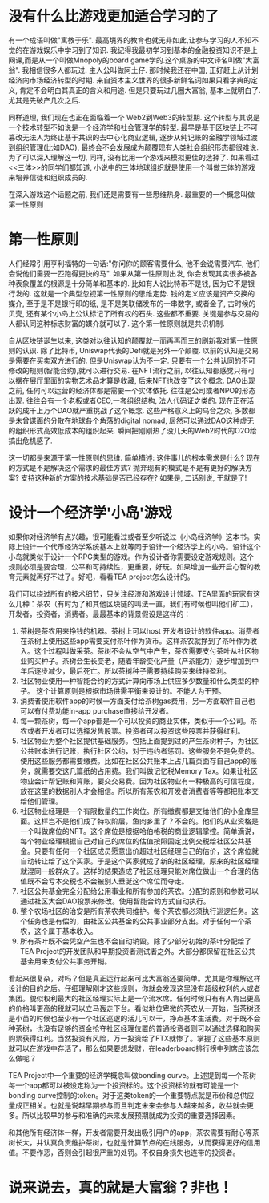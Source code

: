 # 没有什么比游戏更加适合学习的了

有一个成语叫做"寓教于乐". 最高境界的教育也就无非如此,让参与学习的人不知不觉的在游戏娱乐中学习到了知识. 我记得我最初学习到基本的金融投资知识不是上网课,而是从一个叫做Mnopoly的board game学的.这个桌游的中文译名叫做"大富翁". 我相信很多人都玩过. 主人公叫做阿土仔. 那时候我还在中国, 正好赶上从计划经济向市场经济转型的时期. 来自资本主义世界的很多新鲜名词如果只看字典的定义, 肯定不会明白其真正的含义和用途. 但是只要玩过几圈大富翁, 基本上就明白了. 尤其是先破产几次之后.

同样道理, 我们现在也正在面临着一个 Web2到Web3的转型期. 这个转型与其说是一个技术转型不如说是一个经济学和社会管理学的转型. 最早是基于区块链上不可篡改无法人为终止基于共识的去中心化商业逻辑, 逐步从纯记账的金融学领域过渡到组织管理(比如DAO), 最终会不会发展成为颠覆现有人类社会组织形态都很难说. 为了可以深入理解这一切, 同样, 没有比用一个游戏来模拟更佳的选择了. 如果看过<<三体>>的同学们都知道, 小说中的三体地球组织就是使用一个叫做三体的游戏来培养信徒和组织成员的. 

在深入游戏这个话题之前, 我们还是需要有一些思维热身. 最重要的一个概念叫做第一性原则

# 第一性原则
人们经常引用亨利福特的一句话:"你问你的顾客需要什么, 他不会说需要汽车, 他们会说他们需要一匹跑得更快的马". 如果从第一性原则出发, 你会发现其实很多被各种表象覆盖的根源是十分简单和基本的. 比如有人说比特币不是钱, 因为它不是银行发的. 这就是一个典型忽视第一性原则的思维定势. 钱的定义应该是资产交换的媒介, 至于是不是银行印的纸, 是不是美联储发布的一串数字, 或者金子, 古时候的贝壳, 还有某个小岛上公认标记了所有权的石头. 这些都不重要. 关键是参与交易的人都认同这种标志财富的媒介就可以了. 这个第一性原则就是共识机制. 

自从区块链诞生以来, 这类对以往认知的颠覆就一而再再而三的刷新我对第一性原则的认识. 除了比特币, Uniswap代表的Defi就是另外一个颠覆. 以前的认知是交易是需要在买卖双方进行的. 但是Uniswap认为不一定. 只要有一个公共认同的不可修改的规则(智能合约),就可以进行交易. 在NFT流行之前, 以往认知都感觉只有可以摆在展厅里面的实物艺术品才算是收藏, 后来NFT也改变了这个概念. DAO出现之前, 任何可以运营的经济体都是需要一个实体依托. 往往是公司或者NPO的形态出现. 往往会有一个老板或者CEO,一套组织结构, 法人代码证之类的. 现在正在活跃的成千上万个DAO就严重挑战了这个概念. 这些严格意义上的乌合之众, 多数都是未曾谋面的分散在地球各个角落的digital nomad, 居然可以通过DAO这种虚无的组织形式高效低成本的组织起来. 瞬间把刚刚热了没几天的Web2时代的O2O给搞出危机感了.

这一切都是来源于第一性原则的思维. 简单描述: 这件事儿的根本需求是什么? 现在的方式是不是解决这个需求的最佳方式? 抛弃现有的模式是不是有更好的解决方案? 支持这种新的方案的技术基础是否已经存在? 如果是, 二话别说, 干就是了!

# 设计一个经济学'小岛'游戏
如果你对经济学有点兴趣，很可能看过或者至少听说过《小岛经济学》这本书。实际上设计一个代币经济学系统基本上就等同于设计一个经济学上的小岛。设计这个小岛就类似于设计一个RPG类型的游戏。作为设计者你需要设定游戏规则。这个规则必须是要合理，公平和可持续性，更重要，好玩。如果增加一些开启心智的教育元素就再好不过了。好吧，看看TEA project怎么设计的。

我们可以绕过所有的技术细节，只关注经济和游戏设计领域。TEA里面的玩家有这么几种：茶农（有时为了和其他区块链的叫法一直，我们有时候也叫他们矿工），开发者，投资者，消费者。最最基本的背景假设是这样的：
1. 茶树是茶农用来挣钱的机器。茶树上可以host 开发者设计的软件app。消费者在茶树上使用这些app需要支付茶叶作为货币。这样茶农就挣到了茶叶作为收入。这个过程叫做采茶。茶树不会从空气中产生，茶农需要支付茶叶从社区物业购买种子。茶树会生长变老，随着年龄变化产量（产茶能力）逐步增加到中年后逐步减少，最后死亡。所以茶树种子需要持续购买来维持盈利。
2. 社区物业使用一种智能合约的方式计算向市场上供应多少数量和什么类型的种子。 这个计算原则是根据市场供需平衡来设计的。不能人为干预。
3. 消费者使用软件app的时候一方面支付给茶树gas费用，另一方面软件自己也可以有付费功能in-app purchase直接给开发者。
4. 每一颗茶树，每一个app都是一个可以投资的商业实体，类似于一个公司。茶农或者开发者可以选择发售股票。投资者可以投资这些股票并获得红利。
5. 社区物业为整个社区提供基础服务。包括上面提到过的产生茶树种子，为社区公共账本进行记账，执行社区公约，对于违约者惩罚。这些服务不是免费的。使用这些服务都需要缴费。比如在社区公共账本上占几篇页面存自己app的账务，就需要交这几篇纸的占用费。我们叫做记忆税Memory Tax。如果让社区物业会计帮记账和算账，要交交易费。因为社区物业有一种极高的可信程度，放在这里的数据别人才会相信。所以所有茶农和开发者消费者等等都把账本交给他们管理。
6. 社区物业经理是一个有限数量的工作岗位。所有缴费都是交给他们的小金库里面。这样岂不是他们成了特权阶层，鱼肉乡里了？不会的。他们的从业资格是一个叫做席位的NFT。这个席位是根据哈伯格税的商业逻辑掌控。简单滴说，每个物业经理根据自己对自己的席位的估值按照固定比例交税给社区公共基金。只要有任何一个社区成员愿意出价超过社区经理自己的估价，这个席位就自动转让给了这个买家。于是这个买家就成了新的社区经理，原来的社区经理就混同一般群众了。这样的结果造成了社区经理只能对席位做出一个合理的估值既不会亏本交税也不会被别人垂涎这个席位而夺走。
7. 社区公共基金完全分配给公用事业和所有参加的茶农。分配的原则和参数可以通过社区大会DAO投票来修改。使用智能合约方式自动执行。
8. 整个农场社区的治安是所有茶农共同维护。每个茶农都必须执行巡逻任务。这个任务也是有偿的，由社区公共基金的公共事业部分支出。对于任何一个茶农，这个属于基本收入。
9. 所有茶叶既不会凭空产生也不会自动销毁。除了少部分初始的茶叶分配给了TEA Project的开发团队和早期投资者测试者之外。大部分都保留在社区公共基金用来支付公共事务开销。

看起来很复杂，对吗？但是真正运行起来可比大富翁还要简单。尤其是你理解这样设计的目的之后。仔细理解刚才这些规则，你就会发现这里没有超级权利的人或者集团。貌似权利最大的社区经理实际上是一个流水席。任何时候只有有人肯出更高的价格叫更高的税就可以立马轰走下台。看似地位卑微的茶农从一开始，当茶树还是小苗的时候也至少有一个社区巡逻的活儿可以干，挣点基本生活费。对于既不会种茶树，也没有足够的资金抢夺社区经理位置的普通投资者则可以通过选择和购买购票获得红利。当然投资有风险，万一投资给了FTX就惨了。掌握了这些基本原则就可以在游戏中存活了，那么如果要想发财，在leaderboard排行榜中列席应该怎么做呢？

TEA Project中一个重要的经济学概念叫做bonding curve。上述提到每一个茶树每一个app都可以被设定称为一个投资标的。这个投资标的就有可能是一个bonding curve控制的token。对于这类token的一个重要特点就是币价和总供应量成正相关。也就是说越早期参与而且判定未来会参与人越来越多，收益就会更多。所以比较早的参与和准确的未来发展预期就成为投资的重要选择因素。

和其他所有经济体一样，开发者需要开发出吸引用户的app，茶农需要有耐心等茶树长大，并认真负责维护茶树，也就是计算节点的在线服务，从而获得更好的信用值。不要作恶，否则会引起很严重的处罚。不仅自身损失也连带的投资者。

# 说来说去，真的就是大富翁？非也！

